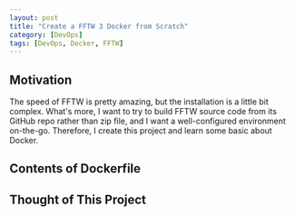 ```yaml
---
layout: post
title: "Create a FFTW 3 Docker from Scratch"
category: [DevOps]
tags: [DevOps, Docker, FFTW]
---
```


## Motivation
The speed of FFTW is pretty amazing, but the installation is a little
bit complex. What's more, I want to try to build FFTW source code
from its GitHub repo rather than zip file, and I want a well-configured
environment on-the-go. Therefore, I create this project and learn
some basic about Docker.

## Contents of Dockerfile

## Thought of This Project
